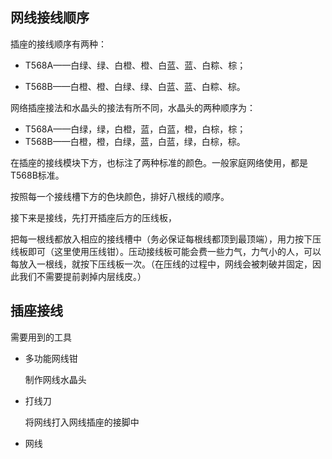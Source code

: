 ## 网线接线顺序

插座的接线顺序有两种：

- T568A——白绿、绿、白橙、橙、白蓝、蓝、白粽、棕；

- T568B——白橙、橙、白绿、绿、白蓝、蓝、白粽、棕。

网络插座接法和水晶头的接法有所不同，水晶头的两种顺序为：

- T568A——白绿，绿，白橙，蓝，白蓝，橙，白棕，棕；
- T568B——白橙，橙，白绿，蓝，白蓝，绿，白棕，棕。

在插座的接线模块下方，也标注了两种标准的颜色。一般家庭网络使用，都是T568B标准。

按照每一个接线槽下方的色块颜色，排好八根线的顺序。

接下来是接线，先打开插座后方的压线板，

把每一根线都放入相应的接线槽中（务必保证每根线都顶到最顶端），用力按下压线板即可（这里使用压线钳）。压动接线板可能会费一些力气，力气小的人，可以每放入一根线，就按下压线板一次。（在压线的过程中，网线会被刺破并固定，因此我们不需要提前剥掉内层线皮。）  



## 插座接线

需要用到的工具

- 多功能网线钳

  制作网线水晶头

- 打线刀

  将网线打入网线插座的接脚中

- 网线

<!-- ![./img/网线插座接线.png](./img/网线插座接线.png) -->